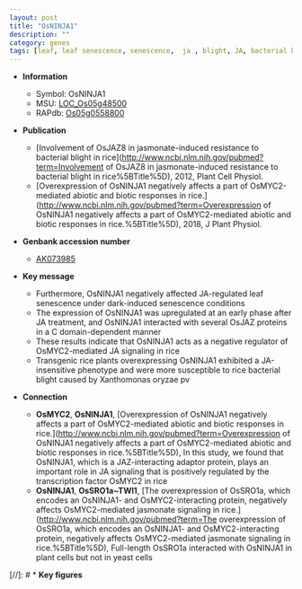 ```yaml
---
layout: post
title: "OsNINJA1"
description: ""
category: genes
tags: [leaf, leaf senescence, senescence,  ja , blight, JA, bacterial blight]
---
```


* **Information**  
    + Symbol: OsNINJA1  
    + MSU: [LOC_Os05g48500](http://rice.uga.edu/cgi-bin/ORF_infopage.cgi?orf=LOC_Os05g48500)  
    + RAPdb: [Os05g0558800](https://rapdb.dna.affrc.go.jp/locus/?name=Os05g0558800)  

* **Publication**  
    + [Involvement of OsJAZ8 in jasmonate-induced resistance to bacterial blight in rice](http://www.ncbi.nlm.nih.gov/pubmed?term=Involvement of OsJAZ8 in jasmonate-induced resistance to bacterial blight in rice%5BTitle%5D), 2012, Plant Cell Physiol.
    + [Overexpression of OsNINJA1 negatively affects a part of OsMYC2-mediated abiotic and biotic responses in rice.](http://www.ncbi.nlm.nih.gov/pubmed?term=Overexpression of OsNINJA1 negatively affects a part of OsMYC2-mediated abiotic and biotic responses in rice.%5BTitle%5D), 2018, J Plant Physiol.

* **Genbank accession number**  
    + [AK073985](http://www.ncbi.nlm.nih.gov/nuccore/AK073985)

* **Key message**  
    + Furthermore, OsNINJA1 negatively affected JA-regulated leaf senescence under dark-induced senescence conditions
    + The expression of OsNINJA1 was upregulated at an early phase after JA treatment, and OsNINJA1 interacted with several OsJAZ proteins in a C domain-dependent manner
    + These results indicate that OsNINJA1 acts as a negative regulator of OsMYC2-mediated JA signaling in rice
    + Transgenic rice plants overexpressing OsNINJA1 exhibited a JA-insensitive phenotype and were more susceptible to rice bacterial blight caused by Xanthomonas oryzae pv

* **Connection**  
    + __OsMYC2__, __OsNINJA1__, [Overexpression of OsNINJA1 negatively affects a part of OsMYC2-mediated abiotic and biotic responses in rice.](http://www.ncbi.nlm.nih.gov/pubmed?term=Overexpression of OsNINJA1 negatively affects a part of OsMYC2-mediated abiotic and biotic responses in rice.%5BTitle%5D),  In this study, we found that OsNINJA1, which is a JAZ-interacting adaptor protein, plays an important role in JA signaling that is positively regulated by the transcription factor OsMYC2 in rice
    + __OsNINJA1__, __OsSRO1a~TWI1__, [The overexpression of OsSRO1a, which encodes an OsNINJA1- and OsMYC2-interacting protein, negatively affects OsMYC2-mediated jasmonate signaling in rice.](http://www.ncbi.nlm.nih.gov/pubmed?term=The overexpression of OsSRO1a, which encodes an OsNINJA1- and OsMYC2-interacting protein, negatively affects OsMYC2-mediated jasmonate signaling in rice.%5BTitle%5D),  Full-length OsSRO1a interacted with OsNINJA1 in plant cells but not in yeast cells

[//]: # * **Key figures**  


